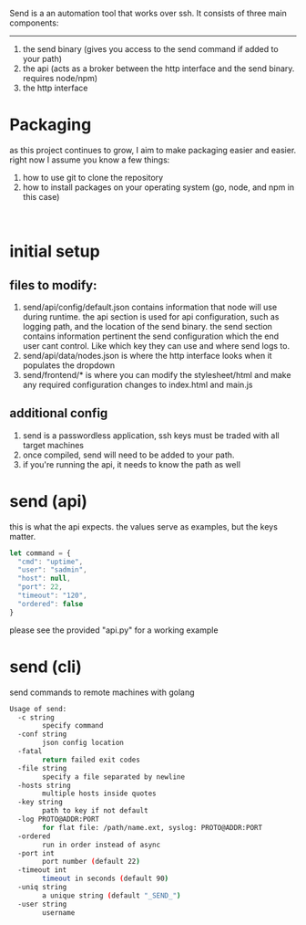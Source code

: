 Send is a an automation tool that works over ssh. It consists of three main components:
<hr>

1. the send binary (gives you access to the send command if added to your path)
2. the api (acts as a broker between the http interface and the send binary. requires node/npm)
3. the http interface 

# Packaging
as this project continues to grow, I aim to make packaging easier and easier. right now I assume you know a few things:
<br>
1. how to use git to clone the repository
2. how to install packages on your operating system (go, node, and npm in this case)
<br>

# initial setup
## files to modify:
1. send/api/config/default.json contains information that node will use during runtime. the api section is used for api configuration, such as logging path, and the location of the send binary. the send section contains information pertinent the send configuration which the end user cant control. Like which key they can use and where send logs to.
2. send/api/data/nodes.json is where the http interface looks when it populates the dropdown
3. send/frontend/* is where you can modify the stylesheet/html and make any required configuration changes to index.html and main.js

## additional config
1. send is a passwordless application, ssh keys must be traded with all target machines
2. once compiled, send will need to be added to your path.
3. if you're running the api, it needs to know the path as well

# send (api)
this is what the api expects. the values serve as examples, but the keys matter.
```javascript
let command = {
  "cmd": "uptime",
  "user": "sadmin",
  "host": null,
  "port": 22,
  "timeout": "120",
  "ordered": false
}
```
please see the provided "api.py" for a working example
<br>

# send (cli)
send commands to remote machines with golang
```bash
Usage of send:
  -c string
    	specify command
  -conf string
    	json config location
  -fatal
    	return failed exit codes
  -file string
    	specify a file separated by newline
  -hosts string
    	multiple hosts inside quotes
  -key string
    	path to key if not default
  -log PROTO@ADDR:PORT
    	for flat file: /path/name.ext, syslog: PROTO@ADDR:PORT
  -ordered
    	run in order instead of async
  -port int
    	port number (default 22)
  -timeout int
    	timeout in seconds (default 90)
  -uniq string
    	a unique string (default "_SEND_")
  -user string
    	username
```
